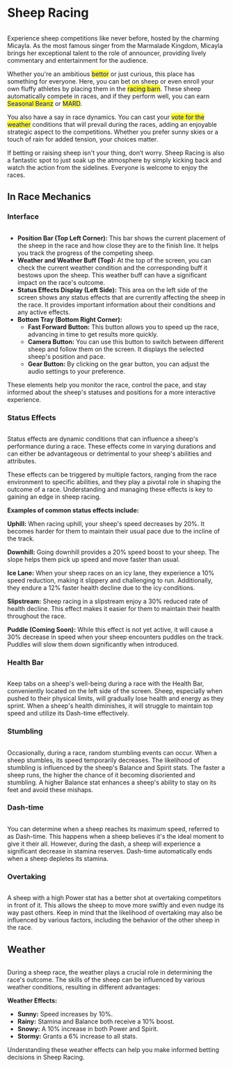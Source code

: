 # Sheep Racing

<figure><img src="../../.gitbook/assets/banner_mobile_playStore_2 (2) (1).png" alt=""><figcaption></figcaption></figure>

Experience sheep competitions like never before, hosted by the charming Micayla. As the most famous singer from the Marmalade Kingdom, Micayla brings her exceptional talent to the role of announcer, providing lively commentary and entertainment for the audience.



Whether you're an ambitious <mark style="color:blue;">bettor</mark>  or just curious, this place has something for everyone. Here, you can bet on sheep or even enroll your own fluffy athletes by placing them in the <mark style="color:blue;">racing barn</mark>. These sheep automatically compete in races, and if they perform well, you can earn <mark style="color:blue;">Seasonal Beanz</mark> or <mark style="color:blue;">MARD</mark>.



You also have a say in race dynamics. You can cast your <mark style="color:blue;">vote for the weather</mark> conditions that will prevail during the races, adding an enjoyable strategic aspect to the competitions. Whether you prefer sunny skies or a touch of rain for added tension, your choices matter.



If betting or raising sheep isn't your thing, don’t worry. Sheep Racing is also a fantastic spot to just soak up the atmosphere by simply kicking back and watch the action from the sidelines. Everyone is welcome to enjoy the races.

##

## In Race Mechanics

### Interface

<figure><img src="../../.gitbook/assets/2024-01-26 15 35 12.png" alt=""><figcaption></figcaption></figure>

* **Position Bar (Top Left Corner):** This bar shows the current placement of the sheep in the race and how close they are to the finish line. It helps you track the progress of the competing sheep.
* **Weather and Weather Buff (Top):** At the top of the screen, you can check the current weather condition and the corresponding buff it bestows upon the sheep. This weather buff can have a significant impact on the race's outcome.
* **Status Effects Display (Left Side):** This area on the left side of the screen shows any status effects that are currently affecting the sheep in the race. It provides important information about their conditions and any active effects.
* **Bottom Tray (Bottom Right Corner):**
  * **Fast Forward Button:** This button allows you to speed up the race, advancing in time to get results more quickly.
  * **Camera Button:** You can use this button to switch between different sheep and follow them on the screen. It displays the selected sheep's position and pace.
  * **Gear Button:** By clicking on the gear button, you can adjust the audio settings to your preference.

These elements help you monitor the race, control the pace, and stay informed about the sheep's statuses and positions for a more interactive experience.



### Status Effects

<figure><img src="../../.gitbook/assets/status effects.png" alt=""><figcaption></figcaption></figure>

Status effects are dynamic conditions that can influence a sheep's performance during a race. These effects come in varying durations and can either be advantageous or detrimental to your sheep's abilities and attributes.



These effects can be triggered by multiple factors, ranging from the race environment to specific abilities, and they play a pivotal role in shaping the outcome of a race. Understanding and managing these effects is key to gaining an edge in sheep racing.



**Examples of common status effects include:**

**Uphill:** When racing uphill, your sheep's speed decreases by 20%. It becomes harder for them to maintain their usual pace due to the incline of the track.

**Downhill:** Going downhill provides a 20% speed boost to your sheep. The slope helps them pick up speed and move faster than usual.

**Ice Lane:** When your sheep races on an icy lane, they experience a 10% speed reduction, making it slippery and challenging to run. Additionally, they endure a 12% faster health decline due to the icy conditions.

**Slipstream:** Sheep racing in a slipstream enjoy a 30% reduced rate of health decline. This effect makes it easier for them to maintain their health throughout the race.

**Puddle (Coming Soon):** While this effect is not yet active, it will cause a 30% decrease in speed when your sheep encounters puddles on the track. Puddles will slow them down significantly when introduced.



### Health Bar

<figure><img src="../../.gitbook/assets/health_gauge (1).png" alt=""><figcaption></figcaption></figure>

Keep tabs on a sheep's well-being during a race with the Health Bar, conveniently located on the left side of the screen. Sheep, especially when pushed to their physical limits, will gradually lose health and energy as they sprint. When a sheep's health diminishes, it will struggle to maintain top speed and utilize its Dash-time effectively.



### Stumbling

<figure><img src="../../.gitbook/assets/Stumbling-removebg-preview (1).png" alt=""><figcaption></figcaption></figure>

Occasionally, during a race, random stumbling events can occur. When a sheep stumbles, its speed temporarily decreases. The likelihood of stumbling is influenced by the sheep's Balance and Spirit stats. The faster a sheep runs, the higher the chance of it becoming disoriented and stumbling. A higher Balance stat enhances a sheep's ability to stay on its feet and avoid these mishaps.



### Dash-time

<figure><img src="../../.gitbook/assets/dash_time (1).png" alt=""><figcaption></figcaption></figure>

You can determine when a sheep reaches its maximum speed, referred to as Dash-time. This happens when a sheep believes it's the ideal moment to give it their all. However, during the dash, a sheep will experience a significant decrease in stamina reserves. Dash-time automatically ends when a sheep depletes its stamina.



### Overtaking

<figure><img src="../../.gitbook/assets/overtaking (1).png" alt=""><figcaption></figcaption></figure>

A sheep with a high Power stat has a better shot at overtaking competitors in front of it. This allows the sheep to move more swiftly and even nudge its way past others. Keep in mind that the likelihood of overtaking may also be influenced by various factors, including the behavior of the other sheep in the race.



## Weather

<figure><img src="../../.gitbook/assets/weather.png" alt=""><figcaption></figcaption></figure>

During a sheep race, the weather plays a crucial role in determining the race's outcome. The skills of the sheep can be influenced by various weather conditions, resulting in different advantages:

**Weather Effects:**

* **Sunny:** Speed increases by 10%.
* **Rainy:** Stamina and Balance both receive a 10% boost.
* **Snowy:** A 10% increase in both Power and Spirit.
* **Stormy:** Grants a 6% increase to all stats.

Understanding these weather effects can help you make informed betting decisions in Sheep Racing.
